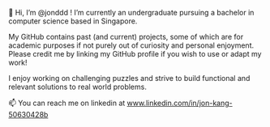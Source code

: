 👋 Hi, I’m @jonddd ! I’m currently an undergraduate pursuing a bachelor in computer science based in Singapore.

My GitHub contains past (and current) projects, some of which are for academic purposes if not purely out of curiosity and personal enjoyment. Please credit me by linking my GitHub profile if you wish to use or adapt my work!

I enjoy working on challenging puzzles and strive to build functional and relevant solutions to real world problems. 

📫 You can reach me on linkedin at www.linkedin.com/in/jon-kang-50630428b
